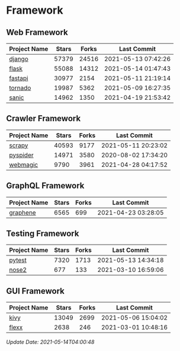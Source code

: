 # Framework

## Web Framework
| Project Name | Stars | Forks | Last Commit |
| ------------ | ----- | ----- | ----------- |
| [django](https://github.com/django/django) | 57379 | 24516 | 2021-05-13 07:42:26 |
| [flask](https://github.com/pallets/flask) | 55088 | 14312 | 2021-05-14 01:47:43 |
| [fastapi](https://github.com/tiangolo/fastapi) | 30977 | 2154 | 2021-05-11 21:19:14 |
| [tornado](https://github.com/tornadoweb/tornado) | 19987 | 5362 | 2021-05-09 16:27:35 |
| [sanic](https://github.com/sanic-org/sanic) | 14962 | 1350 | 2021-04-19 21:53:42 |

## Crawler Framework
| Project Name | Stars | Forks | Last Commit |
| ------------ | ----- | ----- | ----------- |
| [scrapy](https://github.com/scrapy/scrapy) | 40593 | 9177 | 2021-05-11 20:23:02 |
| [pyspider](https://github.com/binux/pyspider) | 14971 | 3580 | 2020-08-02 17:34:20 |
| [webmagic](https://github.com/code4craft/webmagic) | 9790 | 3961 | 2021-04-28 04:17:52 |

## GraphQL Framework
| Project Name | Stars | Forks | Last Commit |
| ------------ | ----- | ----- | ----------- |
| [graphene](https://github.com/graphql-python/graphene) | 6565 | 699 | 2021-04-23 03:28:05 |

## Testing Framework
| Project Name | Stars | Forks | Last Commit |
| ------------ | ----- | ----- | ----------- |
| [pytest](https://github.com/pytest-dev/pytest) | 7320 | 1713 | 2021-05-13 14:34:18 |
| [nose2](https://github.com/nose-devs/nose2) | 677 | 133 | 2021-03-10 16:59:06 |

## GUI Framework
| Project Name | Stars | Forks | Last Commit |
| ------------ | ----- | ----- | ----------- |
| [kivy](https://github.com/kivy/kivy) | 13049 | 2699 | 2021-05-06 15:04:02 |
| [flexx](https://github.com/flexxui/flexx) | 2638 | 246 | 2021-03-01 10:48:16 |

*Update Date: 2021-05-14T04:00:48*